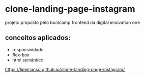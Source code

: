 # clone-landing-page-instagram
projeto proposto pelo bootcamp frontend da digital innovation one

## conceitos aplicados:
* responsividade
* flex-box
* html semântico

<a>https://lipemanso.github.io/clone-landing-page-instagram/</a>
